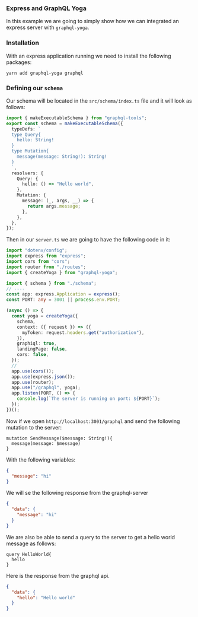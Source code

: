 ### Express and GraphQL Yoga

In this example we are going to simply show how we can integrated an express server with `graphql-yoga`.

### Installation

With an express application running we need to install the following packages:

```shell
yarn add graphql-yoga graphql
```

### Defining our `schema`

Our schema will be located in the `src/schema/index.ts` file and it will look as follows:

```ts
import { makeExecutableSchema } from "graphql-tools";
export const schema = makeExecutableSchema({
  typeDefs: `
  type Query{
    hello: String!
  }
  type Mutation{
    message(message: String!): String!
  }
  `,
  resolvers: {
    Query: {
      hello: () => "Hello world",
    },
    Mutation: {
      message: (_, args, __) => {
        return args.message;
      },
    },
  },
});
```

Then in our `server.ts` we are going to have the following code in it:

```ts
import "dotenv/config";
import express from "express";
import cors from "cors";
import router from "./routes";
import { createYoga } from "graphql-yoga";

import { schema } from "./schema";
// ----
const app: express.Application = express();
const PORT: any = 3001 || process.env.PORT;

(async () => {
  const yoga = createYoga({
    schema,
    context: ({ request }) => ({
      myToken: request.headers.get("authorization"),
    }),
    graphiql: true,
    landingPage: false,
    cors: false,
  });
  //
  app.use(cors());
  app.use(express.json());
  app.use(router);
  app.use("/graphql", yoga);
  app.listen(PORT, () => {
    console.log(`The server is running on port: ${PORT}`);
  });
})();
```

Now if we open `http://localhost:3001/graphql` and send the following mutation to the server:

```
mutation SendMessage($message: String!){
  message(message: $message)
}
```

With the following variables:

```json
{
  "message": "hi"
}
```

We will se the following response from the graphql-server

```json
{
  "data": {
    "message": "hi"
  }
}
```

We are also be able to send a query to the server to get a hello world message as follows:

```
query HelloWorld{
  hello
}
```

Here is the response from the graphql api.

```json
{
  "data": {
    "hello": "Hello world"
  }
}
```
